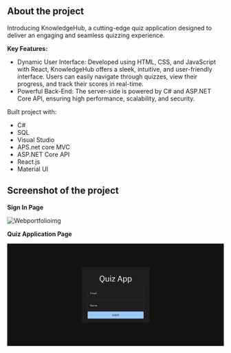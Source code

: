 ## __About the project__  
Introducing KnowledgeHub, a cutting-edge quiz application designed to deliver an engaging and seamless quizzing experience.  

__Key Features:__  
- Dynamic User Interface: Developed using HTML, CSS, and JavaScript with React, KnowledgeHub offers a sleek, intuitive, and user-friendly interface. Users can easily navigate through quizzes, view their progress, and track their scores in real-time.
- Powerful Back-End: The server-side is powered by C# and ASP.NET Core API, ensuring high performance, scalability, and security.

Built project with:   
 - C#
 - SQL
 - Visual Studio
 - APS.net core MVC
 - ASP.NET Core API
 -  React.js
 - Material UI
## Screenshot of the project     
 __Sign In Page__       

<img width="960" alt="Webportfolioimg" src="https://github.com/Elijahlekomo/KnowledgeHub/blob/main/SQLQuery1.sql">

 __Quiz Application Page__  

 <img width="960" alt="Webportfolioimg" src="https://github.com/Elijahlekomo/KnowledgeHub/blob/main/Sign%20in.png">



